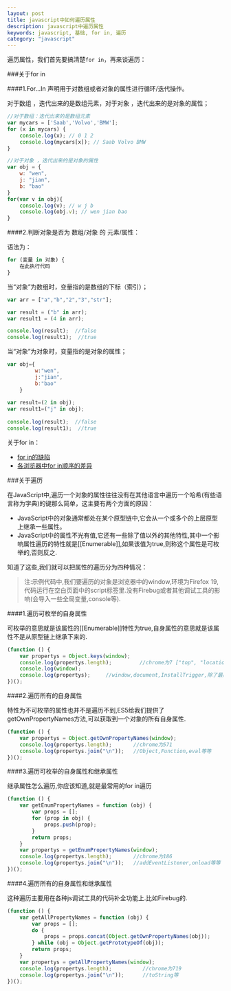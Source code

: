 ```yaml
---
layout: post
title: javascript中如何遍历属性
description: javascript中遍历属性
keywords: javascript, 基础, for in, 遍历
category: "javascript"
---
```


遍历属性，我们首先要搞清楚`for in`，再来谈遍历：

###关于for in

####1.For...In 声明用于对数组或者对象的属性进行循环/迭代操作。

对于数组 ，迭代出来的是数组元素，对于对象 ，迭代出来的是对象的属性；

<!-- more -->

```js
//对于数组：迭代出来的是数组元素
var mycars = ['Saab','Volvo','BMW']; 
for (x in mycars) {  
    console.log(x); // 0 1 2
    console.log(mycars[x]); // Saab Volvo BMW
} 

//对于对象 ，迭代出来的是对象的属性
var obj = {  
    w: "wen",
    j: "jian",
    b: "bao"  
}  
for(var v in obj){  
    console.log(v); // w j b
    console.log(obj.v); // wen jian bao
}   
```

####2.判断对象是否为 数组/对象 的 元素/属性：

语法为：

```js
for (变量 in 对象) {
    在此执行代码
}
```

当“对象”为数组时，变量指的是数组的下标（索引）；

```js
var arr = ["a","b","2","3","str"]; 

var result = ("b" in arr);  
var result1 = (4 in arr);  

console.log(result);  //false
console.log(result1);  //true
```

当“对象”为对象时，变量指的是对象的属性；

```js
var obj={  
         w:"wen",  
         j:"jian",  
         b:"bao"  
    }  
      
var result=(2 in obj);      
var result1=("j" in obj);  
  
console.log(result);  //false
console.log(result1);  //true
```

关于for in：

- <a rel="nofollow" href="http://www.cnblogs.com/snandy/archive/2011/03/03/1970132.html" target="_blank" title="">for in的缺陷</a>
- <a rel="nofollow" href="http://www.cnblogs.com/snandy/archive/2011/03/29/1998714.html" target="_blank" title="">各浏览器中for in顺序的差异</a>

###关于遍历

在JavaScript中,遍历一个对象的属性往往没有在其他语言中遍历一个哈希(有些语言称为字典)的键那么简单，这主要有两个方面的原因： 

- JavaScript中的对象通常都处在某个原型链中,它会从一个或多个的上层原型上继承一些属性。
- JavaScript中的属性不光有值,它还有一些除了值以外的其他特性,其中一个影响属性遍历的特性就是[[Enumerable]],如果该值为true,则称这个属性是可枚举的,否则反之.

知道了这些,我们就可以把属性的遍历分为四种情况：

> 注:示例代码中,我们要遍历的对象是浏览器中的window,环境为Firefox 19,代码运行在空白页面中的script标签里.没有Firebug或者其他调试工具的影响(会导入一些全局变量,console等).

####1.遍历可枚举的自身属性

可枚举的意思就是该属性的[[Enumerable]]特性为true,自身属性的意思就是该属性不是从原型链上继承下来的.

```js
(function () {
    var propertys = Object.keys(window);
    console.log(propertys.length);         //chrome为7 ["top", "location", "document", "window", "external", "chrome", "propertys"]
    console.log(window);
    console.log(propertys);     //window,document,InstallTrigger,除了最后一个是火狐私有的属性,原来window对象只有两个可枚举的自身属性.window属性指向window对象自身,一般没什么用.
})();
```

####2.遍历所有的自身属性

特性为不可枚举的属性也并不是遍历不到,ES5给我们提供了getOwnPropertyNames方法,可以获取到一个对象的所有自身属性.

```js
(function () {
    var propertys = Object.getOwnPropertyNames(window);
    console.log(propertys.length);       //chrome为571
    console.log(propertys.join("\n"));   //Object,Function,eval等等
})();
```

####3.遍历可枚举的自身属性和继承属性

继承属性怎么遍历,你应该知道,就是最常用的for in遍历

```js
(function () {
    var getEnumPropertyNames = function (obj) {
        var props = [];
        for (prop in obj) {
            props.push(prop);
        }
        return props;
    }
    var propertys = getEnumPropertyNames(window);
    console.log(propertys.length);       //chrome为186
    console.log(propertys.join("\n"));   //addEventListener,onload等等
})();
```

####4.遍历所有的自身属性和继承属性

这种遍历主要用在各种js调试工具的代码补全功能上.比如Firebug的.

```js
(function () {
    var getAllPropertyNames = function (obj) {
        var props = [];
        do {
            props = props.concat(Object.getOwnPropertyNames(obj));
        } while (obj = Object.getPrototypeOf(obj));
        return props;
    }
    var propertys = getAllPropertyNames(window);
    console.log(propertys.length);          //chrome为719
    console.log(propertys.join("\n"));      //toString等
})();
```